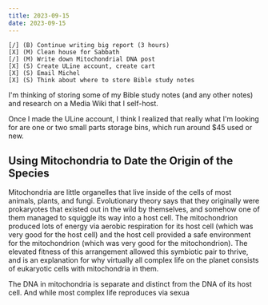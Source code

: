 ```yaml
---
title: 2023-09-15
date: 2023-09-15
---
```


```
[/] (B) Continue writing big report (3 hours)
[X] (M) Clean house for Sabbath
[/] (M) Write down Mitochondrial DNA post
[X] (S) Create ULine account, create cart
[X] (S) Email Michel
[X] (S) Think about where to store Bible study notes
```

I'm thinking of storing some of my Bible study notes (and any other notes) and research on a Media Wiki that I self-host. 

Once I made the ULine account, I think I realized that really what I'm looking for are one or two small parts storage bins, which run around $45 used or new.

## Using Mitochondria to Date the Origin of the Species

Mitochondria are little organelles that live inside of the cells of most animals, plants, and fungi. Evolutionary theory says that they originally were prokaryotes that existed out in the wild by themselves, and somehow one of them managed to squiggle its way into a host cell. The mitochondrion produced lots of energy via aerobic respiration for its host cell (which was very good for the host cell) and the host cell provided a safe environment for the mitochondrion (which was very good for the mitochondrion). The elevated fitness of this arrangement allowed this symbiotic pair to thrive, and is an explanation for why virtually all complex life on the planet consists of eukaryotic cells with mitochondria in them. 

The DNA in mitochondria is separate and distinct from the DNA of its host cell. And while most complex life reproduces via sexua